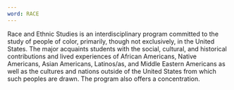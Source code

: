 ```yaml
---
word: RACE
---
```


  Race and Ethnic Studies is an interdisciplinary program committed to the study of people of color, primarily, though not exclusively, in the United States. The major acquaints students with the social, cultural, and historical contributions and lived experiences of African Americans, Native Americans, Asian Americans, Latinos/as, and Middle Eastern Americans as well as the cultures and nations outside of the United States from which such peoples are drawn. The program also offers a concentration.
